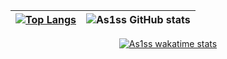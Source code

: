 | [![Top Langs](https://github-readme-stats-d9sr.vercel.app/api/top-langs?username=As1ss&theme=merko&card_width=475px&langs_count=10)](https://github.com/As1ss/github-readme-stats) | ![As1ss GitHub stats](https://github-readme-stats-d9sr.vercel.app/api?username=As1ss&count_private=true&theme=merko&show_icons=true&line_height=53) |
| ------------- | ------------- |
<div align="center">

[![As1ss wakatime stats](https://github-readme-stats.vercel.app/api/wakatime?username=As1ss&range=all_time&theme=merko&custom_title=Coding&layout=compact&hide_border=true)](https://wakatime.com/@As1ss)

    
</div>




